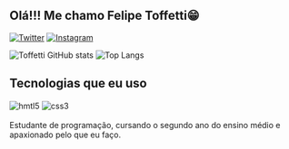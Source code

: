 ## Olá!!! Me chamo Felipe Toffetti😁

[![Twitter](https://img.shields.io/badge/Twitter-1DA1F2?style=for-the-badge&logo=twitter&logoColor=white)](https://x.com/_Toffetti_)
[![Instagram](https://img.shields.io/badge/Instagram-E4405F?style=for-the-badge&logo=instagram&logoColor=whit)](https://www.instagram.com/toffetti.20?igsh=MTR3YXU4YnF5MnhxeQ==)

![Toffetti GitHub stats](https://github-readme-stats.vercel.app/api?username=toffettl&show_icons=true&theme=tokyonight)
![Top Langs](https://github-readme-stats.vercel.app/api/top-langs/?username=anuraghazra&layout=compact)

## Tecnologias que eu uso

<div style="display: inline_block">
<img align="center" alt="hmtl5" src="https://img.shields.io/badge/C%23-239120?style=for-the-badge&logo=c-sharp&logoColor=white">
<img align="center" alt="css3" src="https://img.shields.io/badge/.NET-5C2D91?style=for-the-badge&logo=.net&logoColor=white">
</div>
<br>
Estudante de programação, cursando o segundo ano do ensino médio e apaxionado pelo que eu faço.

